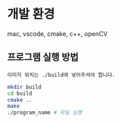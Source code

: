 # 개발 환경
mac, vscode, cmake, c++, openCV

## 프로그램 실행 방법
`이미지 위치는 ./build에 넣어주셔야 합니다.`

```bash
mkdir build  
cd build  
cmake ..  
make
./program_name # 파일 실행
```